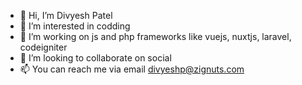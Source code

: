 - 👋 Hi, I’m Divyesh Patel
- 👀 I’m interested in codding
- 🌱 I’m working on js and php frameworks like vuejs, nuxtjs, laravel, codeigniter 
- 💞️ I’m looking to collaborate on social
- 📫 You can reach me via email divyeshp@zignuts.com

<!---
divyesh-zignuts/divyesh-zignuts is a ✨ special ✨ repository because its `README.md` (this file) appears on your GitHub profile.
You can click the Preview link to take a look at your changes.
--->
